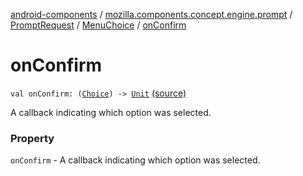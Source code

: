 [android-components](../../../index.md) / [mozilla.components.concept.engine.prompt](../../index.md) / [PromptRequest](../index.md) / [MenuChoice](index.md) / [onConfirm](./on-confirm.md)

# onConfirm

`val onConfirm: (`[`Choice`](../../-choice/index.md)`) -> `[`Unit`](https://kotlinlang.org/api/latest/jvm/stdlib/kotlin/-unit/index.html) [(source)](https://github.com/mozilla-mobile/android-components/blob/master/components/concept/engine/src/main/java/mozilla/components/concept/engine/prompt/PromptRequest.kt#L34)

A callback indicating which option was selected.

### Property

`onConfirm` - A callback indicating which option was selected.